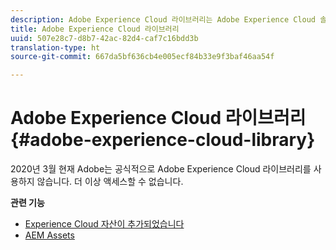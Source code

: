 ```yaml
---
description: Adobe Experience Cloud 라이브러리는 Adobe Experience Cloud 솔루션에서 자산을 저장, 검색 및 선택할 수 있는 범용 및 중앙 집중식 경험입니다.
title: Adobe Experience Cloud 라이브러리
uuid: 507e28c7-d8b7-42ac-82d4-caf7c16bdd3b
translation-type: ht
source-git-commit: 667da5bf636cb4e005ecf84b33e9f3baf46aa54f

---
```



# Adobe Experience Cloud 라이브러리{#adobe-experience-cloud-library}

2020년 3월 현재 Adobe는 공식적으로 Adobe Experience Cloud 라이브러리를 사용하지 않습니다. 더 이상 액세스할 수 없습니다.

**관련 기능**

* [Experience Cloud 자산이 추가되었습니다](https://docs.adobe.com/content/help/ko-KR/core-services/interface/assets/experience-cloud-assets.html)
* [AEM Assets](https://docs.adobe.com/content/help/ko-KR/experience-manager-cloud-service/assets/home.html)
